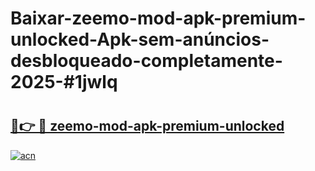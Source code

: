 # Baixar-zeemo-mod-apk-premium-unlocked-Apk-sem-anúncios-desbloqueado-completamente-2025-#1jwlq

# <h2><a href="https://ainizakaria.my?title=zeemo-mod-apk-premium-unlocked&ref=24M">🔗👉 🔴 zeemo-mod-apk-premium-unlocked</a></h2>

[![acn](https://github.com/user-attachments/assets/0f9c940e-d8b0-45ae-aac7-cd30a18b3e1c)](https://ainizakaria.my?title=zeemo-mod-apk-premium-unlocked&ref=24M)

